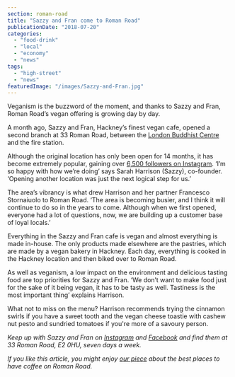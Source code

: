 ```yaml
---
section: roman-road
title: "Sazzy and Fran come to Roman Road"
publicationDate: "2018-07-20"
categories: 
  - "food-drink"
  - "local"
  - "economy"
  - "news"
tags: 
  - "high-street"
  - "news"
featuredImage: "/images/Sazzy-and-Fran.jpg"
---
```


Veganism is the buzzword of the moment, and thanks to Sazzy and Fran, Roman Road’s vegan offering is growing day by day.

A month ago, Sazzy and Fran, Hackney’s finest vegan cafe, opened a second branch at 33 Roman Road, between the [London Buddhist Centre](https://romanroadlondon.com/london-buddhist-centre-east-london/) and the fire station.

Although the original location has only been open for 14 months, it has become extremely popular, gaining over [6,500 followers on Instagram](https://www.instagram.com/sazzyandfrancafe/). ‘I’m so happy with how we’re doing’ says Sarah Harrison (Sazzy), co-founder. ‘Opening another location was just the next logical step for us.’

The area’s vibrancy is what drew Harrison and her partner Francesco Stornaiuolo to Roman Road. ‘The area is becoming busier, and I think it will continue to do so in the years to come. Although when we first opened, everyone had a lot of questions, now, we are building up a customer base of loyal locals.’

Everything in the Sazzy and Fran cafe is vegan and almost everything is made in-house. The only products made elsewhere are the pastries, which are made by a vegan bakery in Hackney. Each day, everything is cooked in the Hackney location and then biked over to Roman Road.

As well as veganism, a low impact on the environment and delicious tasting food are top priorities for Sazzy and Fran. ‘We don’t want to make food just for the sake of it being vegan, it has to be tasty as well. Tastiness is the most important thing’ explains Harrison.

What not to miss on the menu? Harrison recommends trying the cinnamon swirls if you have a sweet tooth and the vegan cheese toastie with cashew nut pesto and sundried tomatoes if you're more of a savoury person.

_Keep up with Sazzy and Fran on [Instagram](https://www.instagram.com/sazzyandfrancaferomanroad/) and [Facebook](https://www.facebook.com/sazzyandfrancafe/) and find them at 33 Roman Road, E2 0HU, seven days a week._ 

_If you like this article, you might enjoy [our piece](https://romanroadlondon.com/best-coffee-places/) about the best places to have coffee on Roman Road._

